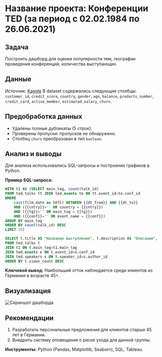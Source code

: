 # Название проекта: Конференции TED (за период с 02.02.1984 по 26.06.2021)

## Задача
Построить дашборд для оценки популярности тем, географии проведения конференций, количества выступающих.

## Данные
Источник: [Kaggle](https://www.kaggle.com/...)
В dataset содержались следующие столбцы: `customer_id`, `credit_score`, `country`, `gender`, `age`, `balance`, `products_number`, `credit_card`, `active_member`, `estimated_salary`, `churn`.

## Предобработка данных
- Удалены полные дубликаты (5 строк).
- Проверены пропуски: пропусков не обнаружено.
- Столбец `churn` преобразован в тип `boolean`.

## Анализ и выводы
Для анализа использовались SQL-запросы и построение графиков в Python.

**Пример SQL-запроса:**
```sql
WITH t1 AS (SELECT main_tag, count(talk_id)
FROM ted.talks tt JOIN ted.events te ON tt.event_id=te.conf_id
WHERE
    cast(film_date as DATE) BETWEEN {{dt_from}} AND {{dt_to}}
    AND ({{cntry}}='' OR country = {{cntry}})
    AND ({{tg}}='' OR main_tag = {{tg}})
    AND ({{conf}}='' OR event_name = {{conf}})
GROUP BY main_tag
ORDER BY count(talk_id) DESC
LIMIT 20)

SELECT t.title AS "Название выступления", t.description AS "Описание", t.main_tag AS "Тема (тег)", t.film_date AS "Дата записи", t.language_sp AS "Язык выступления", e.event_name AS "Конференция", s.speaker_name AS "Имя выступающего", t.laughter_count AS "Количество смеха", t.applause_count AS "Количество аплодисментов", t.views_count AS "Количество просмотров"
FROM ted.talks t 
JOIN t1 ON t.main_tag=t1.main_tag
JOIN ted.events e ON t.event_id=e.conf_id
JOIN ted.speakers s ON t.speaker_id=s.author_id
ORDER BY t.views_count DESC
```

**Ключевой вывод:** Наибольший отток наблюдается среди клиентов из Германии в возрасте 45+.

## Визуализация
![Скриншот дашборда](preview.png)

## Рекомендации
1. Разработать персональные предложения для клиентов старше 45 лет в Германии.
2. Внедрить систему оповещения о риске ухода для данной группы.

**Инструменты:** Python (Pandas, Matplotlib, Seaborn), SQL, Tableau.
